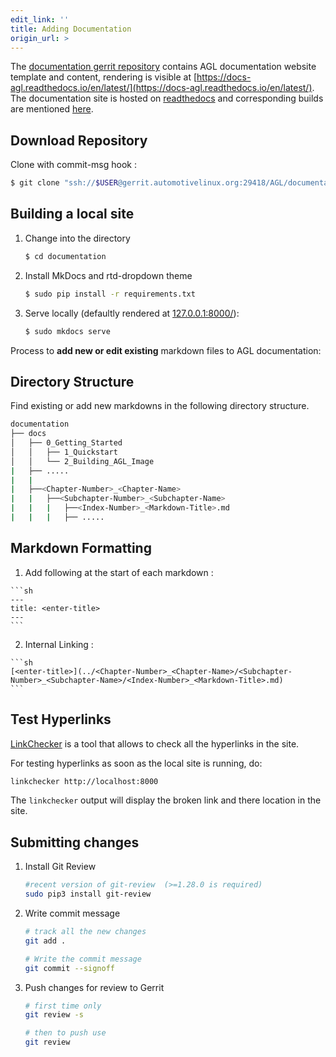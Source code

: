 ```yaml
---
edit_link: ''
title: Adding Documentation
origin_url: >
---
```


The [documentation gerrit repository](https://gerrit.automotivelinux.org/gerrit/admin/repos/AGL/documentation) contains AGL documentation website template and content, rendering is visible at [https://docs-agl.readthedocs.io/en/latest/](https://docs-agl.readthedocs.io/en/latest/). The documentation site is hosted on [readthedocs](https://readthedocs.org/projects/docs-agl/) and corresponding builds are mentioned [here](https://readthedocs.org/projects/docs-agl/builds/).

## Download Repository

Clone with commit-msg hook :

```sh
$ git clone "ssh://$USER@gerrit.automotivelinux.org:29418/AGL/documentation" && scp -p -P 29418 $USER@gerrit.automotivelinux.org:hooks/commit-msg "documentation/.git/hooks/"
```

## Building a local site

1. Change into the directory
    
    ```sh
    $ cd documentation
    ```

2. Install MkDocs and rtd-dropdown theme 
    
    ```sh
    $ sudo pip install -r requirements.txt
    ```

3. Serve locally (defaultly rendered at [127.0.0.1:8000/](127.0.0.1:8000/)):    
    
    ```sh
    $ sudo mkdocs serve
    ```

Process to **add new or edit existing** markdown files to AGL documentation:

## Directory Structure

Find existing or add new markdowns in the following directory structure.

```sh
documentation
├── docs
│   ├── 0_Getting_Started
│   │   ├── 1_Quickstart
│   │   └── 2_Building_AGL_Image
|   ├── .....
|   |
|   ├──<Chapter-Number>_<Chapter-Name>
|   |   ├──<Subchapter-Number>_<Subchapter-Name>
|   |   |   ├──<Index-Number>_<Markdown-Title>.md
|   |   |   ├── .....
```

## Markdown Formatting 

  1. Add following at the start of each markdown :

    ```sh
    ---
    title: <enter-title>
    ---
    ```

  2. Internal Linking :

    ```sh
    [<enter-title>](../<Chapter-Number>_<Chapter-Name>/<Subchapter-Number>_<Subchapter-Name>/<Index-Number>_<Markdown-Title>.md)
    ```

## Test Hyperlinks

[LinkChecker](https://wummel.github.io/linkchecker/) is a tool that allows to check all the hyperlinks in the site. 

For testing hyperlinks as soon as the local site is running, do:

```sh
linkchecker http://localhost:8000
```

The ```linkchecker``` output will display the broken link and there location
in the site.


## Submitting changes

1. Install Git Review 

    ```sh
    #recent version of git-review  (>=1.28.0 is required)
    sudo pip3 install git-review   
    ```

2. Write commit message

    ```sh
    # track all the new changes
    git add .    

    # Write the commit message
    git commit --signoff 
    ```

3. Push changes for review to Gerrit

    ```sh
    # first time only
    git review -s 

    # then to push use
    git review
    ```